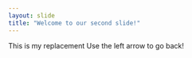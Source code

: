 ```yaml
---
layout: slide
title: "Welcome to our second slide!"
---
```

This is my replacement
Use the left arrow to go back!
